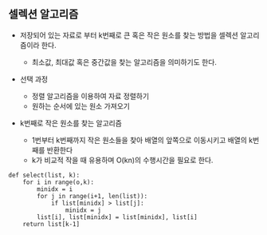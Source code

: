 ## 셀렉션 알고리즘

+ 저장되어 있는 자료로 부터 k번째로 큰 혹은 작은 원소를 찾는 방법을 셀렉션 알고리즘이라 한다.
  + 최소값, 최대값 혹은 중간값을 찾는 알고리즘을 의미하기도  한다.
+ 선택 과정
  + 정렬 알고리즘을 이용하여 자료 정렬하기
  + 원하는 순서에 있는 원소 가져오기

+ k번째로 작은 원소를 찾는 알고리즘
  + 1번부터 k번째까지 작은 원소들을 찾아 배열의 앞쪽으로 이동시키고 배열의 k번째를 반환한다
  + k가 비교적 작을 때 유용하며 O(kn)의 수행시간을 필요로 한다.

```
def select(list, k):
	for i in range(o,k):
		minidx = i
		for j in range(i+1, len(list)):
			if list[minidx] > list[j]:
				minidx = j
		list[i], list[minidx] = list[minidx], list[i]
	return list[k-1]
```

